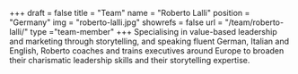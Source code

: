 +++
draft		= false
title		= "Team"
name		= "Roberto Lalli"
position 	= "Germany"
img			= "roberto-lalli.jpg"
showrefs	= false
url			= "/team/roberto-lalli/"
type		="team-member"
+++
Specialising in value-based leadership and marketing through storytelling, and speaking fluent German, Italian and English, Roberto coaches and trains executives around Europe to broaden their charismatic leadership skills and their storytelling expertise.